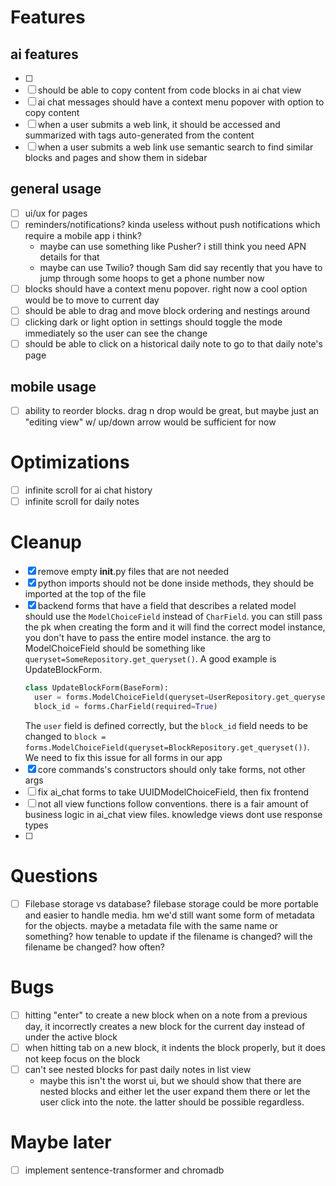 # Features

## ai features
- [ ] 
- [ ] should be able to copy content from code blocks in ai chat view
- [ ] ai chat messages should have a context menu popover with option to copy
  content
- [ ] when a user submits a web link, it should be accessed and summarized with
  tags auto-generated from the content
- [ ] when a user submits a web link use semantic search to find similar blocks
  and pages and show them in sidebar

## general usage
- [ ] ui/ux for pages
- [ ] reminders/notifications? kinda useless without push notifications which
  require a mobile app i think?
  - maybe can use something like Pusher? i still think you need APN details for
    that
  - maybe can use Twilio? though Sam did say recently that you have to jump
    through some hoops to get a phone number now
- [ ] blocks should have a context menu popover. right now a cool option would
  be to move to current day
- [ ] should be able to drag and move block ordering and nestings around
- [ ] clicking dark or light option in settings should toggle the mode
  immediately so the user can see the change
- [ ] should be able to click on a historical daily note to go to that daily note's
  page

## mobile usage
- [ ] ability to reorder blocks. drag n drop would be great, but maybe just an 
  "editing view" w/ up/down arrow would be sufficient for now

# Optimizations

- [ ] infinite scroll for ai chat history
- [ ] infinite scroll for daily notes

# Cleanup
- [x] remove empty __init__.py files that are not needed
- [x] python imports should not be done inside methods, they should be imported
  at the top of the file
- [x] backend forms that have a field that describes a related model should use
  the `ModelChoiceField` instead of `CharField`. you can still pass the pk when
  creating the form and it will find the correct model instance, you don't have
  to pass the entire model instance. the arg to ModelChoiceField should be
  something like `queryset=SomeRepository.get_queryset()`. A good example is
  UpdateBlockForm.
  ```python
  class UpdateBlockForm(BaseForm):
    user = forms.ModelChoiceField(queryset=UserRepository.get_queryset())
    block_id = forms.CharField(required=True)
  ```
  The `user` field is defined correctly, but the `block_id` field needs to be
  changed to
  `block = forms.ModelChoiceField(queryset=BlockRepository.get_queryset())`. We
  need to fix this issue for all forms in our app
- [x] core commands's constructors should only take forms, not other args
- [ ] fix ai_chat forms to take UUIDModelChoiceField, then fix frontend
- [ ] not all view functions follow conventions. there is a fair amount of
  business logic in ai_chat view files. knowledge views dont use response types
- [ ] 

# Questions

- [ ] Filebase storage vs database? filebase storage could
  be more portable and easier to handle media. hm we'd
  still want some form of metadata for the objects. maybe
  a metadata file with the same name or something? how tenable
  to update if the filename is changed? will the filename be changed?
  how often?

# Bugs

- [ ] hitting "enter" to create a new block when on a note from a previous day,
  it incorrectly creates a new block for the current day instead of under the
  active block
- [ ] when hitting tab on a new block, it indents the block properly, but it
  does not keep focus on the block
- [ ] can't see nested blocks for past daily notes in list view
  - maybe this isn't the worst ui, but we should show that there are nested
    blocks and either let the user expand them there or let the user click into
    the note. the latter should be possible regardless.

# Maybe later

- [ ] implement sentence-transformer and chromadb